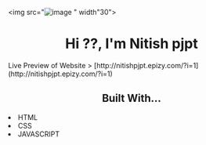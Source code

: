  <img src="![image](https://github.com/nitishpjpt/Agency-website/assets/116824310/e4b87a5f-f6a0-412d-b678-a60ae4e3f375)
" width"30">

<h1 align="center">Hi ??, I'm Nitish pjpt</h1>
Live Preview of Website > [http://nitishpjpt.epizy.com/?i=1](http://nitishpjpt.epizy.com/?i=1)


<h2 align="center">Built With...</h2>
<li>HTML</li>
<li>CSS</li>
<li>JAVASCRIPT</li>

   
